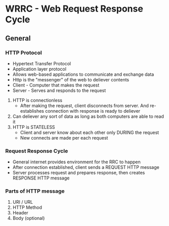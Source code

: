 # WRRC - Web Request Response Cycle

## General

### HTTP Protocol

- Hypertext Transfer Protocol
- Application layer protocol
- Allows web-based applications to communicate and exchange data
- Http is the "messenger" of the web to deliever contents
- Client - Computer that makes the request
- Server - Serves and responds to the request

1. HTTP is connectionless
   - After making the request, client disconnects from server. And re-establishes connection with response is ready to deliever
2. Can deliever any sort of data as long as both computers are able to read it
3. HTTP is STATELESS
   - Client and server know about each other only DURING the request
   - New connects are made per each request

### Request Response Cycle

- General internet provides environment for the RRC to happen
- After connection established, client sends a REQUEST HTTP message
- Server processes request and prepares response, then creates RESPONSE HTTP message

### Parts of HTTP message

1. URI / URL
2. HTTP Method
3. Header
4. Body (optional)